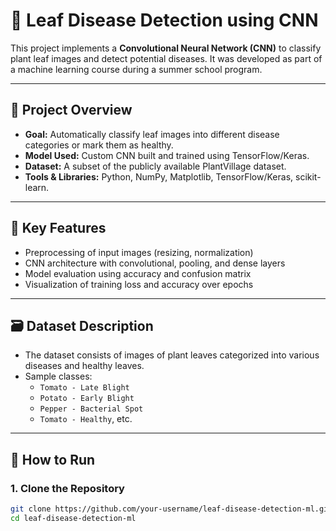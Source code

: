 # 🌿 Leaf Disease Detection using CNN

This project implements a **Convolutional Neural Network (CNN)** to classify plant leaf images and detect potential diseases. It was developed as part of a machine learning course during a summer school program.

---

## 📌 Project Overview

- **Goal:** Automatically classify leaf images into different disease categories or mark them as healthy.
- **Model Used:** Custom CNN built and trained using TensorFlow/Keras.
- **Dataset:** A subset of the publicly available PlantVillage dataset.
- **Tools & Libraries:** Python, NumPy, Matplotlib, TensorFlow/Keras, scikit-learn.

---

## 🧠 Key Features

- Preprocessing of input images (resizing, normalization)
- CNN architecture with convolutional, pooling, and dense layers
- Model evaluation using accuracy and confusion matrix
- Visualization of training loss and accuracy over epochs

---

## 🗃️ Dataset Description

- The dataset consists of images of plant leaves categorized into various diseases and healthy leaves.
- Sample classes:
  - `Tomato - Late Blight`
  - `Potato - Early Blight`
  - `Pepper - Bacterial Spot`
  - `Tomato - Healthy`, etc.
    
---

## 🚀 How to Run

### 1. Clone the Repository
```bash
git clone https://github.com/your-username/leaf-disease-detection-ml.git
cd leaf-disease-detection-ml
